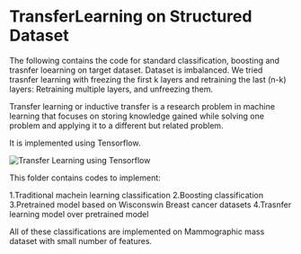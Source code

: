 # TransferLearning on Structured Dataset 
The following contains the code for standard classification, boosting and trasnfer loearning on target dataset. Dataset is imbalanced. 
We tried trasnfer learning with freezing the first k layers and retraining the last (n-k) layers: Retraining multiple layers, and unfreezing them. 

Transfer learning or inductive transfer is a research problem in machine learning that focuses on storing knowledge gained while solving one problem and applying it to a different but related problem.

It is implemented using Tensorflow.

![Transfer Learning using Tensorflow](https://cdn-images-1.medium.com/max/1200/1*f2_PnaPgA9iC5bpQaTroRw.png)

This folder contains codes to implement:

1.Traditional machein learning classification
2.Boosting classification 
3.Pretrained model based on Wisconswin Breast cancer datasets
4.Trasnfer learning model over pretrained model


All of these classifications are implemented on Mammographic mass dataset with small number of features. 
